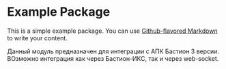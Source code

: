 # Example Package

This is a simple example package. You can use
[Github-flavored Markdown](https://guides.github.com/features/mastering-markdown/)
to write your content.

Данный модуль предназначен для интеграции с АПК Бастион 3 версии. ВОзможно интеграция как через Бастион-ИКС,
так и через web-socket.
